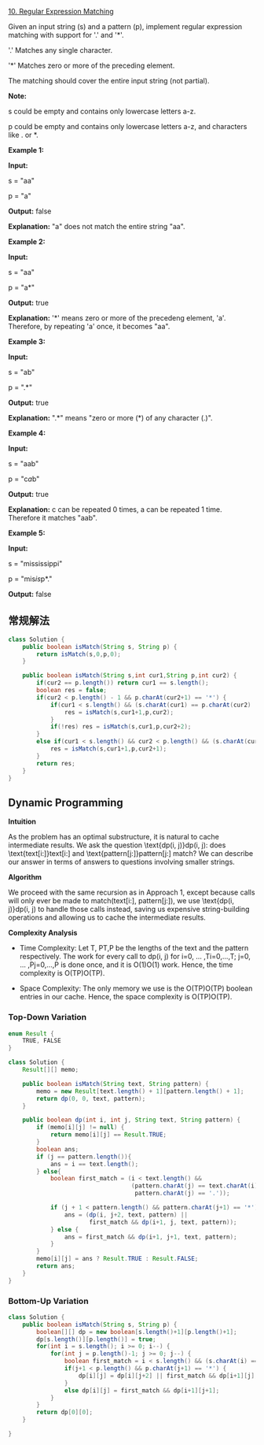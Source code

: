 
[10. Regular Expression Matching](https://leetcode.com/problems/regular-expression-matching/)

Given an input string (s) and a pattern (p), implement regular expression matching with support for '.' and '\*'.

'.' Matches any single character.

'\*' Matches zero or more of the preceding element.

The matching should cover the entire input string (not partial).

**Note:**

s could be empty and contains only lowercase letters a-z.

p could be empty and contains only lowercase letters a-z, and characters like . or \*.

**Example 1:**

**Input:**

s = "aa"

p = "a"

**Output:** false

**Explanation:** "a" does not match the entire string "aa".

**Example 2:**

**Input:**

s = "aa"

p = "a*"

**Output:** true

**Explanation:** '\*' means zero or more of the precedeng element, 'a'. Therefore, by repeating 'a' once, it becomes "aa".

**Example 3:**

**Input:**

s = "ab"

p = ".\*"

**Output:** true

**Explanation:** ".\*" means "zero or more (\*) of any character (.)".

**Example 4:**

**Input:**

s = "aab"

p = "c*a*b"

**Output:** true

**Explanation:** c can be repeated 0 times, a can be repeated 1 time. Therefore it matches "aab".

**Example 5:**

**Input:**

s = "mississippi"

p = "mis*is*p*."

**Output:** false

## 常规解法
```java
class Solution {
    public boolean isMatch(String s, String p) {
        return isMatch(s,0,p,0);
    }

    public boolean isMatch(String s,int cur1,String p,int cur2) {
        if(cur2 == p.length()) return cur1 == s.length();
        boolean res = false;
        if(cur2 < p.length() - 1 && p.charAt(cur2+1) == '*') {
            if(cur1 < s.length() && (s.charAt(cur1) == p.charAt(cur2) || p.charAt(cur2) == '.')) {
                res = isMatch(s,cur1+1,p,cur2);
            }
            if(!res) res = isMatch(s,cur1,p,cur2+2);
        }
        else if(cur1 < s.length() && cur2 < p.length() && (s.charAt(cur1) == p.charAt(cur2) || p.charAt(cur2) == '.')) {
            res = isMatch(s,cur1+1,p,cur2+1);
        }
        return res;
    }
}
```

## Dynamic Programming

**Intuition**

As the problem has an optimal substructure, it is natural to cache intermediate results. We ask the question \\text{dp(i, j)}dp(i, j): does \\text{text[i:]}text[i:] and \\text{pattern[j:]}pattern[j:] match? We can describe our answer in terms of answers to questions involving smaller strings.

**Algorithm**

We proceed with the same recursion as in Approach 1, except because calls will only ever be made to match(text[i:], pattern[j:]), we use \\text{dp(i, j)}dp(i, j) to handle those calls instead, saving us expensive string-building operations and allowing us to cache the intermediate results.

**Complexity Analysis**

- Time Complexity: Let T, PT,P be the lengths of the text and the pattern respectively. The work for every call to dp(i, j) for i=0, ... ,Ti=0,...,T; j=0, ... ,Pj=0,...,P is done once, and it is O(1)O(1) work. Hence, the time complexity is O(TP)O(TP).

- Space Complexity: The only memory we use is the O(TP)O(TP) boolean entries in our cache. Hence, the space complexity is O(TP)O(TP).

### Top-Down Variation
```java
enum Result {
    TRUE, FALSE
}

class Solution {
    Result[][] memo;

    public boolean isMatch(String text, String pattern) {
        memo = new Result[text.length() + 1][pattern.length() + 1];
        return dp(0, 0, text, pattern);
    }

    public boolean dp(int i, int j, String text, String pattern) {
        if (memo[i][j] != null) {
            return memo[i][j] == Result.TRUE;
        }
        boolean ans;
        if (j == pattern.length()){
            ans = i == text.length();
        } else{
            boolean first_match = (i < text.length() &&
                                   (pattern.charAt(j) == text.charAt(i) ||
                                    pattern.charAt(j) == '.'));

            if (j + 1 < pattern.length() && pattern.charAt(j+1) == '*'){
                ans = (dp(i, j+2, text, pattern) ||
                       first_match && dp(i+1, j, text, pattern));
            } else {
                ans = first_match && dp(i+1, j+1, text, pattern);
            }
        }
        memo[i][j] = ans ? Result.TRUE : Result.FALSE;
        return ans;
    }
}
```

### Bottom-Up Variation
```java
class Solution {
    public boolean isMatch(String s, String p) {
        boolean[][] dp = new boolean[s.length()+1][p.length()+1];
        dp[s.length()][p.length()] = true;
        for(int i = s.length(); i >= 0; i--) {
            for(int j = p.length()-1; j >= 0; j--) {
                boolean first_match = i < s.length() && (s.charAt(i) == p.charAt(j) || p.charAt(j) == '.');
                if(j+1 < p.length() && p.charAt(j+1) == '*') {
                    dp[i][j] = dp[i][j+2] || first_match && dp[i+1][j];
                }
                else dp[i][j] = first_match && dp[i+1][j+1];
            }
        }
        return dp[0][0];
    }

}
```
